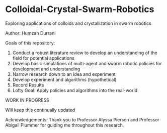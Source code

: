 # Colloidal-Crystal-Swarm-Robotics
Exploring applications of colloids and crystallization in swarm robotics

Author: Humzah Durrani

Goals of this repository:
1. Conduct a robust literature review to develop an understanding of the field for potential applications
2. Develop basic simulations of multi-agent and swarm robotic policies for development and understanding
3. Narrow research down to an idea and experiment
4. Develop experiment and algorithms (hypothetical)
5. Record Results
6. Lofty Goal: Apply policies and algorithms into the real-world

WORK IN PROGRESS


Will keep this continually updated

Acknowledgements: Thank you to Professor Alyssa Pierson and Professor Abigail Plummer for guiding me throughout this research.
